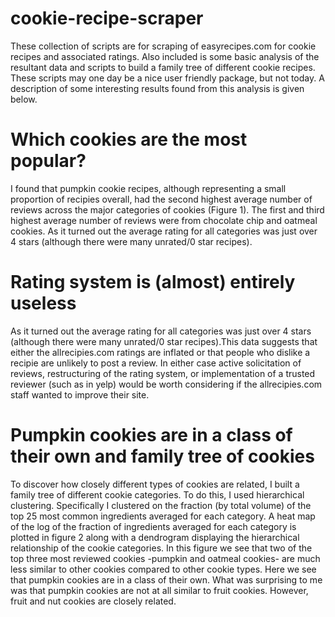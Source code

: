 # cookie-recipe-scraper

These collection of scripts are for scraping of easyrecipes.com for cookie recipes and associated ratings. Also included is some basic analysis of the resultant data and scripts to build a family tree of different cookie recipes. These scripts may one day be a nice user friendly package, but not today. A description of some interesting results found from this analysis is given below.

# Which cookies are the most popular?
I found that pumpkin cookie recipes, although representing a small proportion of recipies overall, had the second highest average number of reviews across the major categories of cookies (Figure 1). The first and third highest average number of reviews were from chocolate chip and oatmeal cookies. As it turned out the average rating for all categories was just over 4 stars (although there were many unrated/0 star recipes).

# Rating system is (almost) entirely useless 
As it turned out the average rating for all categories was just over 4 stars (although there were many unrated/0 star recipes).This data suggests that either the allrecipies.com ratings are inflated or that people who dislike a recipie are unlikely to post a review. In either case active solicitation of reviews, restructuring of the rating system, or implementation of a trusted reviewer (such as in yelp) would be worth considering if the allrecipies.com staff wanted to improve their site. 

# Pumpkin cookies are in a class of their own and family tree of cookies
To discover how closely different types of cookies are related, I built a family tree of different cookie categories. To do this,  I used hierarchical clustering. Specifically I clustered on the fraction (by total volume) of the top 25 most common ingredients averaged for each category. A heat map of the log of the fraction of ingredients averaged for each category is plotted in figure 2 along with a dendrogram displaying the hierarchical relationship of the cookie categories.  In this figure we see that two of the top three most reviewed cookies -pumpkin and oatmeal cookies- are much less similar to other cookies compared to other cookie types. Here we see that pumpkin cookies are in a class of their own. What was surprising to me was that pumpkin cookies are not at all similar to fruit cookies. However, fruit and nut cookies are closely related. 


